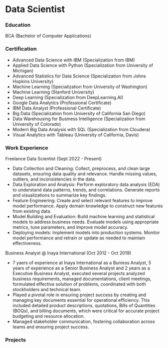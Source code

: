 # Data Scientist

### Education
BCA (Bachelor of Computer Applications)

### Certification
- Advanced Data Science with IBM (Specialization from IBM)
- Applied Data Science with Python (Specialization from University of Michigan)
- Advanced Statistics for Data Science (Specialization from Johns Hopkins University)
- Machine Learning (Specialization from University of Washington)
- Machine Learning (Stanford University)
- Deep Learning (Specialization from DeepLearning.AI)
- Google Data Analytics (Professional Certificate)
- IBM Data Analyst (Professional Certificate)
- Big Data (Specialization from University of California San Diego)
- Data Warehousing for Business Intelligence (Specialization from University of Colorado)
- Modern Big Data Analysis with SQL (Specialization from Cloudera)
- Visual Analytics with Tableau (University of California, Davis)

### Work Experience
Freelance Data Scientist (Sept 2022 - Present)
- Data Collection and Cleaning: Collect, preprocess, and clean large datasets, ensuring data quality and relevance. Handle missing values, outliers, and inconsistencies in the data.
- Data Exploration and Analysis: Perform exploratory data analysis (EDA) to understand data patterns, trends, and correlations. Generate reports and visualizations to summarize key findings.
- Feature Engineering: Create and select relevant features to improve model performance. Apply domain knowledge to construct new features from existing data.
- Model Building and Evaluation: Build machine learning and statistical models to address business needs. Evaluate models using appropriate metrics, tune parameters, and improve model accuracy.
- Deploying models: Implement models into production systems. Monitor model performance and retrain or update as needed to maintain effectiveness.

Business Analyst @ Inaya International (Oct 2012 - Oct 2019)
- 7 yaers of experience at Inaya International as a Buniess Analyst, 5 years of experience as a Senior Business Analyst and 2 years as a Executive Business Analyst, executed several projects analyzed business requirements, managed documentations, client meetings, formulated effective solution of problems, coordinated with both stockholders and technical team.
- Played a pivotal role in ensuring project success by creating and managing key documents essential for operational efficiency. This included detailed product descriptions, quotations, Bills of Quantities (BOQs), and billing documents, which were critical for accurate project budgeting and resource allocation.
- Managed stakeholder communication, fostering collaboration across teams and ensuring project success.

### Projects

 
